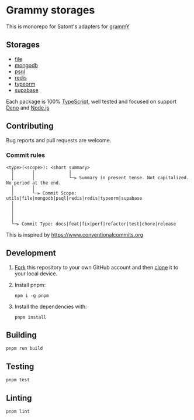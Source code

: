 # Grammy storages

This is monorepo for Satont's adapters for [grammY](https://grammy.dev)

## Storages

- [file](https://github.com/Satont/grammy-storages/tree/main/packages/file)
- [mongodb](https://github.com/Satont/grammy-storages/tree/main/packages/mongodb)
- [psql](https://github.com/Satont/grammy-storages/tree/main/packages/psql)
- [redis](https://github.com/Satont/grammy-storages/tree/main/packages/redis)
- [typeorm](https://github.com/Satont/grammy-storages/tree/main/packages/typeorm)
- [supabase](https://github.com/Satont/grammy-storages/tree/main/packages/supabase)

Each package is 100% [TypeScript](https://www.typescriptlang.org/), well tested and focused on support [Deno](https://deno.land) and [Node.js](https://nodejs.org)


## Contributing

Bug reports and pull requests are welcome.

### Commit rules
```
<type>(<scope>): <short summary>
  │       │             │
  │       │             └─⫸ Summary in present tense. Not capitalized. No period at the end.
  │       │
  │       └─⫸ Commit Scope: utils|file|mongodb|psql|redis|redis|typeorm|supabase
  │                          
  │                          
  │                          
  │
  └─⫸ Commit Type: docs|feat|fix|perf|refactor|test|chore|release
```

This is inspired by https://www.conventionalcommits.org

## Development

1. [Fork](https://help.github.com/articles/fork-a-repo/) this repository to your own GitHub account and then [clone](https://help.github.com/articles/cloning-a-repository/) it to your local device.

2. Install pnpm:
    ```
    npm i -g pnpm
    ```

3. Install the dependencies with:
    ```
    pnpm install
    ```

## Building

```
pnpm run build
```

## Testing

```
pnpm test
```


## Linting

```
pnpm lint
```